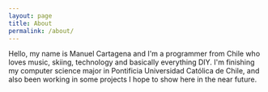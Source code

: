 ```yaml
---
layout: page
title: About
permalink: /about/
---
```


Hello, my name is Manuel Cartagena and I'm a programmer from Chile who loves music, skiing, technology and basically everything DIY.
I'm finishing my computer science major in Pontificia Universidad Católica de Chile, and also been working in some projects I hope to show here in the near future.
